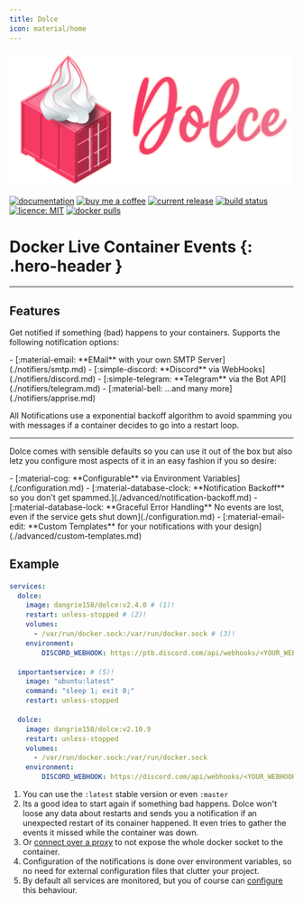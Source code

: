 ```yaml
---
title: Dolce
icon: material/home
---
```


![Dolce logo](assets/logo_full.svg)

[![documentation](https://img.shields.io/badge/%F0%9F%93%98-documentation-red)](https://dangrie158.github.io/dolce/)
[![buy me a coffee](https://img.shields.io/badge/%E2%98%95%EF%B8%8F-buy_ma_a_coffee-orange)](https://www.buymeacoffee.com/dangrie158)
[![current release](https://img.shields.io/github/v/tag/dangrie158/dolce)](https://github.com/dangrie158/dolce/releases)
[![build status](https://img.shields.io/github/actions/workflow/status/dangrie158/dolce/ci.yml)](https://github.com/dangrie158/dolce/actions)
[![licence: MIT](https://img.shields.io/github/license/dangrie158/dolce?logo=reacthookform&logoColor=white)](https://github.com/dangrie158/dolce/blob/master/LICENSE.md)
[![docker pulls](https://img.shields.io/docker/pulls/dangrie158/dolce?logo=docker)](https://hub.docker.com/repository/docker/dangrie158/dolce/general)

# **Do**cker **L**ive **C**ontainer **E**vents {: .hero-header }

---

## Features

Get notified if something (bad) happens to your containers. Supports the following notification options:

<div class="grid cards two-column" markdown>
- [:material-email: **EMail** with your own SMTP Server](./notifiers/smtp.md)
- [:simple-discord: **Discord** via WebHooks](./notifiers/discord.md)
- [:simple-telegram: **Telegram** via the Bot API](./notifiers/telegram.md)
- [:material-bell: ...and many more](./notifiers/apprise.md)
</div>

All Notifications use a exponential backoff algorithm to avoid spamming you with messages if a container decides to go
into a restart loop.

---

Dolce comes with sensible defaults so you can use it out of the box but also letz you configure most aspects of it in an
easy fashion if you so desire:

<div class="grid cards single-column" markdown>
- [:material-cog: **Configurable** via Environment Variables](./configuration.md)
- [:material-database-clock: **Notification Backoff** so you don't get spammed.](./advanced/notification-backoff.md)
- [:material-database-lock: **Graceful Error Handling** No events are lost, even if the service gets shut down](./configuration.md)
- [:material-email-edit: **Custom Templates** for your notifications with your design](./advanced/custom-templates.md)
</div>

## Example

```yaml title="docker-ompose.yml"
services:
  dolce:
    image: dangrie158/dolce:v2.4.0 # (1)!
    restart: unless-stopped # (2)!
    volumes:
      - /var/run/docker.sock:/var/run/docker.sock # (3)!
    environment:
        DISCORD_WEBHOOK: https://ptb.discord.com/api/webhooks/<YOUR_WEBHOOK> # (4)!

  importantservice: # (5)!
    image: "ubuntu:latest"
    command: "sleep 1; exit 0;"
    restart: unless-stopped

  dolce:
    image: dangrie158/dolce:v2.10.9
    restart: unless-stopped
    volumes:
      - /var/run/docker.sock:/var/run/docker.sock
    environment:
        DISCORD_WEBHOOK: https://discord.com/api/webhooks/<YOUR_WEBHOOK>
```

1. You can use the `:latest` stable version or even `:master`
2. Its a good idea to start again if something bad happens. Dolce won't loose any data about restarts and sends you a
   notification if an unexpected restart of its conainer happened. It even tries to gather the events it missed while
   the container was down.
3. Or [connect over a proxy](./advanced/reduced-permissions.md) to not expose the whole docker socket to the container.
4. Configuration of the notifications is done over environment variables, so no need for external configuration files
   that clutter your project.
5. By default all services are monitored, but you of course can [configure](./configuration.md) this behaviour.
